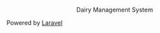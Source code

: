 <p align="center">Dairy Management System

Powered by <a href="https://laravel.com" target="_blank">Laravel</a></p>